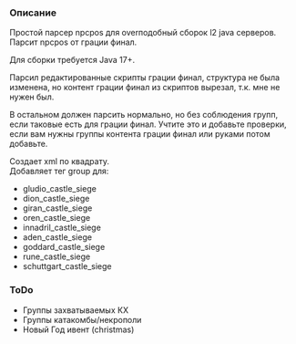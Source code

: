 ### Описание
Простой парсер npcpos для overподобный сборок l2 java серверов.\
Парсит npcpos от грации финал.

Для сборки требуется Java 17+.

Парсил редактированные скрипты грации финал,
структура не была изменена, но контент грации финал из скриптов вырезал, т.к. мне не нужен был.

В остальном должен парсить нормально, но без соблюдения групп, если таковые есть для грации финал. Учтите это и добавьте проверки,
если вам нужны группы контента грации финал или руками потом добавьте.



Создает xml по квадрату.\
Добавляет тег group для:
- gludio_castle_siege
- dion_castle_siege
- giran_castle_siege
- oren_castle_siege
- innadril_castle_siege
- aden_castle_siege
- goddard_castle_siege
- rune_castle_siege
- schuttgart_castle_siege


### ToDo
- Группы захватываемых КХ
- Группы катакомбы/некрополи
- Новый Год ивент (christmas)